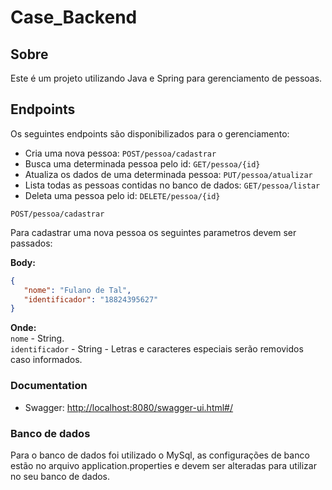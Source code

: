 # Case_Backend

## Sobre

Este é um projeto utilizando Java e Spring para gerenciamento de pessoas.

## Endpoints

Os seguintes endpoints são disponibilizados para o gerenciamento:

* Cria uma nova pessoa: `POST/pessoa/cadastrar` <br/>
* Busca uma determinada pessoa pelo id: `GET/pessoa/{id}` <br/>
* Atualiza os dados de uma determinada pessoa: `PUT/pessoa/atualizar` <br/>
* Lista todas as pessoas contidas no banco de dados: `GET/pessoa/listar` <br/>
* Deleta uma pessoa pelo id: `DELETE/pessoa/{id}` <br/>

`POST/pessoa/cadastrar`

Para cadastrar uma nova pessoa os seguintes parametros devem ser passados:

**Body:**

```json
{
   "nome": "Fulano de Tal",
   "identificador": "18824395627"
}
```

**Onde:** <br/>
`nome` - String. <br/>
`identificador` - String - Letras e caracteres especiais serão removidos caso informados.

### Documentation

* Swagger: [http://localhost:8080/swagger-ui.html#/](http://localhost:8080/swagger-ui.html#/)

### Banco de dados

Para o banco de dados foi utilizado o MySql, as configurações de banco estão no arquivo application.properties e devem ser alteradas para utilizar no seu banco de dados.
